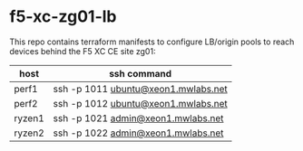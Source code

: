 # f5-xc-zg01-lb

This repo contains terraform manifests to configure LB/origin pools to reach devices
behind the F5 XC CE site zg01:

| host    | ssh command                         |
| ------- | ----------------------------------- |
| perf1   | ssh -p 1011 ubuntu@xeon1.mwlabs.net |
| perf2   | ssh -p 1012 ubuntu@xeon1.mwlabs.net |
| ryzen1  | ssh -p 1021 admin@xeon1.mwlabs.net  |
| ryzen2  | ssh -p 1022 admin@xeon1.mwlabs.net  |
